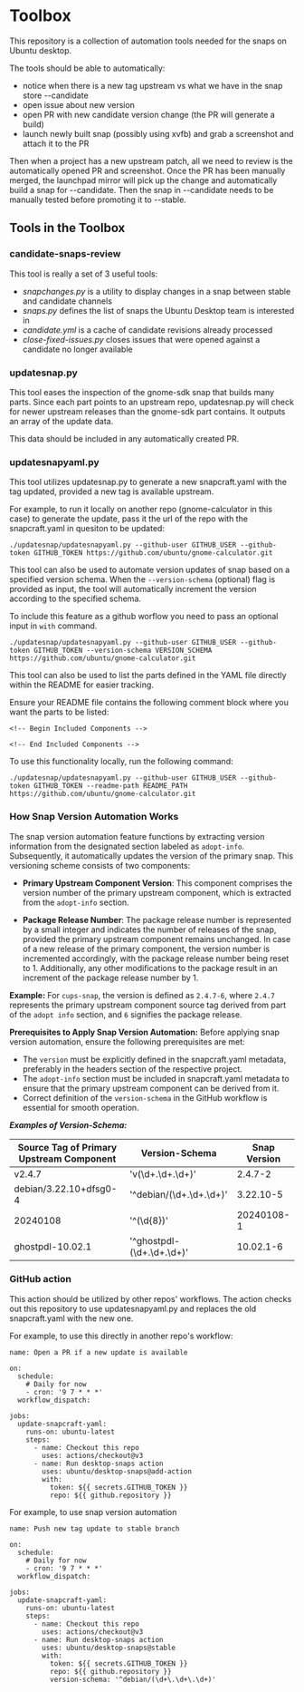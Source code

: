 # Toolbox

This repository is a collection of automation tools needed for the snaps on Ubuntu desktop.

The tools should be able to automatically:
- notice when there is a new tag upstream vs what we have in the snap store --candidate
- open issue about new version
- open PR with new candidate version change (the PR will generate a build)
- launch newly built snap (possibly using xvfb) and grab a screenshot and attach it to the PR

Then when a project has a new upstream patch, all we need to review is the automatically opened PR and screenshot.
Once the PR has been manually merged, the launchpad mirror will pick up the change and automatically build a snap for --candidate.
Then the snap in --candidate needs to be manually tested before promoting it to --stable.


## Tools in the Toolbox

### candidate-snaps-review

This tool is really a set of 3 useful tools:
* _snapchanges.py_ is a utility to display changes in a snap between stable and candidate channels
* _snaps.py_ defines the list of snaps the Ubuntu Desktop team is interested in
* _candidate.yml_ is a cache of candidate revisions already processed
* _close-fixed-issues.py_ closes issues that were opened against a candidate no longer available

### updatesnap.py
This tool eases the inspection of the gnome-sdk snap that builds many parts. Since each part points to an upstream repo, updatesnap.py will check for newer upstream releases than the gnome-sdk part contains. It outputs an array of the update data.

This data should be included in any automatically created PR.

### updatesnapyaml.py
This tool utilizes updatesnap.py to generate a new snapcraft.yaml with the tag updated, provided a new tag is available upstream.

For example, to run it locally on another repo (gnome-calculator in this case) to generate the update, pass it the url of the repo with the snapcraft.yaml in quesiton to be updated:

```
./updatesnap/updatesnapyaml.py --github-user GITHUB_USER --github-token GITHUB_TOKEN https://github.com/ubuntu/gnome-calculator.git
```

This tool can also be used to automate version updates of snap based on a specified version schema.
When the `--version-schema` (optional) flag is provided as input, the tool will automatically increment the version according to the specified schema.

To include this feature as a github worflow you need to pass an optional input in `with` command.

```
./updatesnap/updatesnapyaml.py --github-user GITHUB_USER --github-token GITHUB_TOKEN --version-schema VERSION_SCHEMA https://github.com/ubuntu/gnome-calculator.git
```

This tool can also be used to list the parts defined in the YAML file directly within the README for easier tracking.

Ensure your README file contains the following comment block where you want the parts to be listed:
```
<!-- Begin Included Components -->

<!-- End Included Components -->
```

To use this functionality locally, run the following command:
```
./updatesnap/updatesnapyaml.py --github-user GITHUB_USER --github-token GITHUB_TOKEN --readme-path README_PATH https://github.com/ubuntu/gnome-calculator.git
```

### How Snap Version Automation Works

The snap version automation feature functions by extracting version information from the designated section labeled as `adopt-info`. Subsequently, it automatically updates the version of the primary snap. This versioning scheme consists of two components:

- **Primary Upstream Component Version**: This component comprises the version number of the primary upstream component, which is extracted from the `adopt-info` section.

- **Package Release Number**: The package release number is represented by a small integer and indicates the number of releases of the snap, provided the primary upstream component remains unchanged. In case of a new release of the primary component, the version number is incremented accordingly, with the package release number being reset to 1. Additionally, any other modifications to the package result in an increment of the package release number by 1.

**Example:**
For `cups-snap`, the version is defined as `2.4.7-6`, where `2.4.7` represents the primary upstream component source tag derived from part of the `adopt info` section, and `6` signifies the package release.

**Prerequisites to Apply Snap Version Automation:**
Before applying snap version automation, ensure the following prerequisites are met:

- The `version` must be explicitly defined in the snapcraft.yaml metadata, preferably in the headers section of the respective project.
- The `adopt-info` section must be included in snapcraft.yaml metadata to ensure that the primary upstream component can be derived from it.
- Correct definition of the `version-schema` in the GitHub workflow is essential for smooth operation.

***Examples of Version-Schema:***

| Source Tag of Primary Upstream Component | Version-Schema | Snap Version |
|----------|----------|----------|
| v2.4.7 | 'v(\d+\.\d+\.\d+)' | 2.4.7-2 |
| debian/3.22.10+dfsg0-4 | '^debian/(\d+\.\d+\.\d+)' | 3.22.10-5 |
| 20240108 | '^(\d{8})' | 20240108-1 |
| ghostpdl-10.02.1 | '^ghostpdl-(\d+\.\d+\.\d+)' | 10.02.1-6 |

### GitHub action
This action should be utilized by other repos' workflows. The action checks out this repository to use updatesnapyaml.py and replaces the old snapcraft.yaml with the new one.

For example, to use this directly in another repo's workflow:

```
name: Open a PR if a new update is available

on:
  schedule:
    # Daily for now
    - cron: '9 7 * * *'
  workflow_dispatch:

jobs:
  update-snapcraft-yaml:
    runs-on: ubuntu-latest
    steps:
      - name: Checkout this repo
        uses: actions/checkout@v3
      - name: Run desktop-snaps action
        uses: ubuntu/desktop-snaps@add-action
        with:
          token: ${{ secrets.GITHUB_TOKEN }}
          repo: ${{ github.repository }}
```

For example, to use snap version automation
```
name: Push new tag update to stable branch

on:
  schedule:
    # Daily for now
    - cron: '9 7 * * *'
  workflow_dispatch:

jobs:
  update-snapcraft-yaml:
    runs-on: ubuntu-latest
    steps:
      - name: Checkout this repo
        uses: actions/checkout@v3
      - name: Run desktop-snaps action  
        uses: ubuntu/desktop-snaps@stable
        with:
          token: ${{ secrets.GITHUB_TOKEN }}
          repo: ${{ github.repository }}
          version-schema: '^debian/(\d+\.\d+\.\d+)'
```
